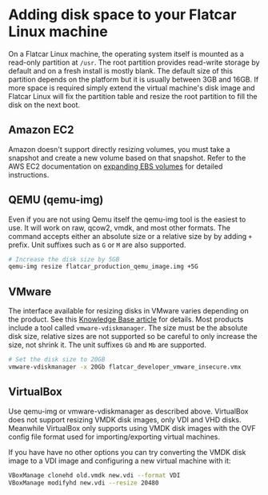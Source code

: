 # Adding disk space to your Flatcar Linux machine

On a Flatcar Linux machine, the operating system itself is mounted as a read-only partition at `/usr`. The root partition provides read-write storage by default and on a fresh install is mostly blank. The default size of this partition depends on the platform but it is usually between 3GB and 16GB. If more space is required simply extend the virtual machine's disk image and Flatcar Linux will fix the partition table and resize the root partition to fill the disk on the next boot.

## Amazon EC2

Amazon doesn't support directly resizing volumes, you must take a snapshot and create a new volume based on that snapshot. Refer to the AWS EC2 documentation on [expanding EBS volumes][ebs-expand-volume] for detailed instructions.

[ebs-expand-volume]: http://docs.aws.amazon.com/AWSEC2/latest/UserGuide/ebs-expand-volume.html

## QEMU (qemu-img)

Even if you are not using Qemu itself the qemu-img tool is the easiest to use. It will work on raw, qcow2, vmdk, and most other formats. The command accepts either an absolute size or a relative size by by adding `+` prefix. Unit suffixes such as `G` or `M` are also supported.

```sh
# Increase the disk size by 5GB
qemu-img resize flatcar_production_qemu_image.img +5G
```

## VMware

The interface available for resizing disks in VMware varies depending on the product. See this [Knowledge Base article][vmkb1004047] for details. Most products include a tool called `vmware-vdiskmanager`. The size must be the absolute disk size, relative sizes are not supported so be careful to only increase the size, not shrink it. The unit suffixes `Gb` and `Mb` are supported.

```sh
# Set the disk size to 20GB
vmware-vdiskmanager -x 20Gb flatcar_developer_vmware_insecure.vmx
```

[vmkb1004047]: http://kb.vmware.com/selfservice/microsites/search.do?language=en_US&cmd=displayKC&externalId=1004047

## VirtualBox

Use qemu-img or vmware-vdiskmanager as described above. VirtualBox does not support resizing VMDK disk images, only VDI and VHD disks. Meanwhile VirtualBox only supports using VMDK disk images with the OVF config file format used for importing/exporting virtual machines.

If you have have no other options you can try converting the VMDK disk image to a VDI image and configuring a new virtual machine with it:

```sh
VBoxManage clonehd old.vmdk new.vdi --format VDI
VBoxManage modifyhd new.vdi --resize 20480
```

